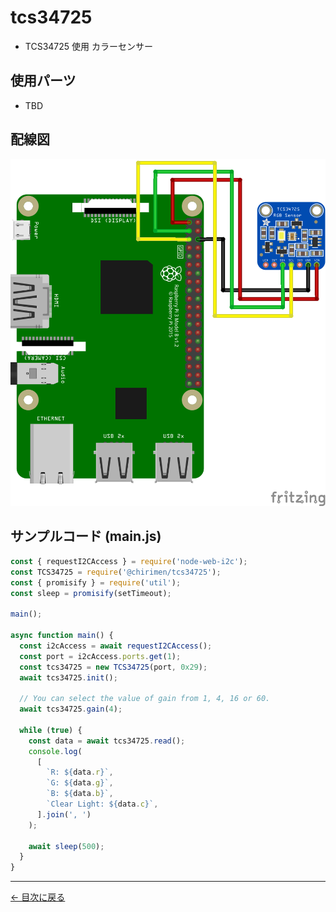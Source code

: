 # tcs34725

- TCS34725 使用 カラーセンサー

## 使用パーツ

- TBD

## 配線図

![配線図](./images/tcs34725/schematic.png 'schematic')

## サンプルコード (main.js)

```javascript
const { requestI2CAccess } = require('node-web-i2c');
const TCS34725 = require('@chirimen/tcs34725');
const { promisify } = require('util');
const sleep = promisify(setTimeout);

main();

async function main() {
  const i2cAccess = await requestI2CAccess();
  const port = i2cAccess.ports.get(1);
  const tcs34725 = new TCS34725(port, 0x29);
  await tcs34725.init();

  // You can select the value of gain from 1, 4, 16 or 60.
  await tcs34725.gain(4);

  while (true) {
    const data = await tcs34725.read();
    console.log(
      [
        `R: ${data.r}`,
        `G: ${data.g}`,
        `B: ${data.b}`,
        `Clear Light: ${data.c}`,
      ].join(', ')
    );

    await sleep(500);
  }
}
```

---

[← 目次に戻る](./index.md)
